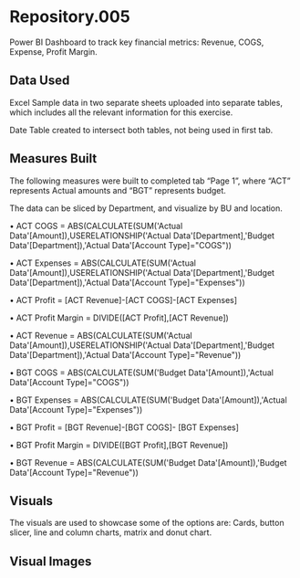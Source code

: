 # Repository.005
Power BI Dashboard to track key financial metrics: Revenue, COGS, Expense, Profit Margin.
## Data Used
Excel Sample data in two separate sheets uploaded into separate tables, which includes all the relevant information for this exercise.

Date Table created to intersect both tables, not being used in first tab.

## Measures Built
The following measures were built to completed tab “Page 1”, where “ACT” represents Actual amounts and “BGT” represents budget.

The data can be sliced by Department, and visualize by BU and location.

•	ACT COGS = ABS(CALCULATE(SUM('Actual Data'[Amount]),USERELATIONSHIP('Actual Data'[Department],'Budget Data'[Department]),'Actual Data'[Account Type]="COGS"))

•	ACT Expenses = ABS(CALCULATE(SUM('Actual Data'[Amount]),USERELATIONSHIP('Actual Data'[Department],'Budget Data'[Department]),'Actual Data'[Account Type]="Expenses"))

•	ACT Profit = [ACT Revenue]-[ACT COGS]-[ACT Expenses]

•	ACT Profit Margin = DIVIDE([ACT Profit],[ACT Revenue])

•	ACT Revenue = ABS(CALCULATE(SUM('Actual Data'[Amount]),USERELATIONSHIP('Actual Data'[Department],'Budget Data'[Department]),'Actual Data'[Account Type]="Revenue"))

•	BGT COGS = ABS(CALCULATE(SUM('Budget Data'[Amount]),'Actual Data'[Account Type]="COGS"))

•	BGT Expenses = ABS(CALCULATE(SUM('Budget Data'[Amount]),'Actual Data'[Account Type]="Expenses"))

•	BGT Profit = [BGT Revenue]-[BGT COGS]- [BGT Expenses]

•	BGT Profit Margin = DIVIDE([BGT Profit],[BGT Revenue])

•	BGT Revenue = ABS(CALCULATE(SUM('Budget Data'[Amount]),'Budget Data'[Account Type]="Revenue"))


## Visuals
The visuals are used to showcase some of the options are: Cards, button slicer, line and column charts, matrix and donut chart.

## Visual Images

